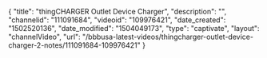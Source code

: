 {
    "title": "thingCHARGER Outlet Device Charger",
    "description": "",
    "channelid": "111091684",
    "videoid": "109976421",
    "date_created": "1502520136",
    "date_modified": "1504049173",
    "type": "captivate",
    "layout": "channelVideo",
    "url": "\/bbbusa-latest-videos\/thingcharger-outlet-device-charger-2-notes\/111091684-109976421"
}